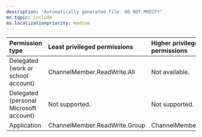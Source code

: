 ```yaml
---
description: "Automatically generated file. DO NOT MODIFY"
ms.topic: include
ms.localizationpriority: medium
---
```


|Permission type|Least privileged permissions|Higher privileged permissions|
|:---|:---|:---|
|Delegated (work or school account)|ChannelMember.ReadWrite.All|Not available.|
|Delegated (personal Microsoft account)|Not supported.|Not supported.|
|Application|ChannelMember.ReadWrite.Group|ChannelMember.ReadWrite.All|

